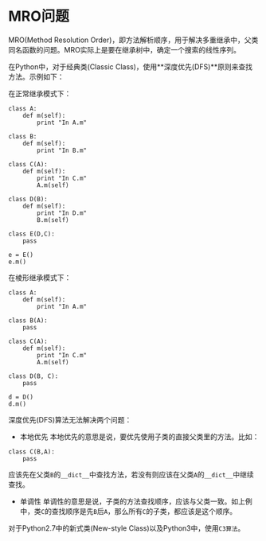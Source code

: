 # MRO问题

MRO(Method Resolution Order)，即方法解析顺序，用于解决多重继承中，父类同名函数的问题。MRO实际上是要在继承树中，确定一个搜索的线性序列。

在Python中，对于经典类(Classic Class)，使用**深度优先(DFS)**原则来查找方法。示例如下：

在正常继承模式下：

```
class A:
	def m(self):
		print "In A.m"

class B:
	def m(self):
		print "In B.m"

class C(A):
	def m(self):
		print "In C.m"
		A.m(self)

class D(B):
	def m(self):
		print "In D.m"
		B.m(self)

class E(D,C):
	pass

e = E()
e.m()
```

在棱形继承模式下：
```
class A:
	def m(self):
		print "In A.m"

class B(A):
	pass

class C(A):
	def m(self):
		print "In C.m"
		A.m(self)

class D(B, C):
	pass

d = D()
d.m()
```

深度优先(DFS)算法无法解决两个问题：

+ 本地优先
本地优先的意思是说，要优先使用子类的直接父类里的方法。比如：
```
class C(B,A):
	pass
```
应该先在父类`B`的`__dict__`中查找方法，若没有则应该在父类`A`的`__dict__`中继续查找。

+ 单调性
单调性的意思是说，子类的方法查找顺序，应该与父类一致。如上例中，类`C`的查找顺序是先`B`后`A`，那么所有`C`的子类，都应该是这个顺序。

对于Python2.7中的新式类(New-style Class)以及Python3中，使用`C3算法`。


